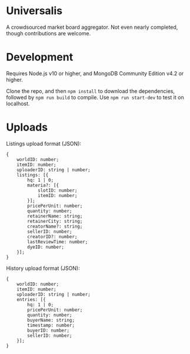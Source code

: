 # Universalis
A crowdsourced market board aggregator. Not even nearly completed, though contributions are welcome.

# Development
Requires Node.js v10 or higher, and MongoDB Community Edition v4.2 or higher.

Clone the repo, and then `npm install` to download the dependencies, followed by `npm run build` to compile. Use `npm run start-dev` to test it on localhost.

# Uploads
Listings upload format (JSON):

```
{
    worldID: number;
    itemID: number;
    uploaderID: string | number;
    listings: [{
        hq: 1 | 0;
        materia?: [{
            slotID: number;
            itemID: number;
        }];
        pricePerUnit: number;
        quantity: number;
        retainerName: string;
        retainerCity: string;
        creatorName?: string;
        sellerID: number;
        creatorID?: number;
        lastReviewTime: number;
        dyeID: number;
    }];
}
```

History upload format (JSON):

```
{
    worldID: number;
    itemID: number;
    uploaderID: string | number;
    entries: [{
        hq: 1 | 0;
        pricePerUnit: number;
        quantity: number;
        buyerName: string;
        timestamp: number;
        buyerID: number;
        sellerID: number;
    }];
}
```
